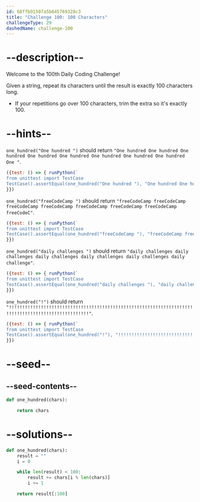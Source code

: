 ```yaml
---
id: 68ffb91507a5b645769328c3
title: "Challenge 100: 100 Characters"
challengeType: 29
dashedName: challenge-100
---
```


# --description--

Welcome to the 100th Daily Coding Challenge!

Given a string, repeat its characters until the result is exactly 100 characters long.

- If your repetitions go over 100 characters, trim the extra so it's exactly 100.

# --hints--

`one_hundred("One hundred ")` should return `"One hundred One hundred One hundred One hundred One hundred One hundred One hundred One hundred One "`.

```js
({test: () => { runPython(`
from unittest import TestCase
TestCase().assertEqual(one_hundred("One hundred "), "One hundred One hundred One hundred One hundred One hundred One hundred One hundred One hundred One ")`)
}})
```

`one_hundred("freeCodeCamp ")` should return `"freeCodeCamp freeCodeCamp freeCodeCamp freeCodeCamp freeCodeCamp freeCodeCamp freeCodeCamp freeCodeC"`.

```js
({test: () => { runPython(`
from unittest import TestCase
TestCase().assertEqual(one_hundred("freeCodeCamp "), "freeCodeCamp freeCodeCamp freeCodeCamp freeCodeCamp freeCodeCamp freeCodeCamp freeCodeCamp freeCodeC")`)
}})
```

`one_hundred("daily challenges ")` should return `"daily challenges daily challenges daily challenges daily challenges daily challenges daily challenge"`.

```js
({test: () => { runPython(`
from unittest import TestCase
TestCase().assertEqual(one_hundred("daily challenges "), "daily challenges daily challenges daily challenges daily challenges daily challenges daily challenge")`)
}})
```

`one_hundred("!")` should return `"!!!!!!!!!!!!!!!!!!!!!!!!!!!!!!!!!!!!!!!!!!!!!!!!!!!!!!!!!!!!!!!!!!!!!!!!!!!!!!!!!!!!!!!!!!!!!!!!!!!!"`.

```js
({test: () => { runPython(`
from unittest import TestCase
TestCase().assertEqual(one_hundred("!"), "!!!!!!!!!!!!!!!!!!!!!!!!!!!!!!!!!!!!!!!!!!!!!!!!!!!!!!!!!!!!!!!!!!!!!!!!!!!!!!!!!!!!!!!!!!!!!!!!!!!!")`)
}})
```



# --seed--

## --seed-contents--

```py
def one_hundred(chars):

    return chars
```

# --solutions--

```py
def one_hundred(chars):
    result = ""
    i = 0

    while len(result) < 100:
        result += chars[i % len(chars)]
        i += 1

    return result[:100]
```

